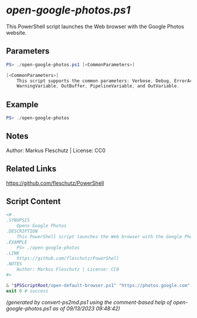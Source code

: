 *open-google-photos.ps1*
================

This PowerShell script launches the Web browser with the Google Photos website.

Parameters
----------
```powershell
PS> ./open-google-photos.ps1 [<CommonParameters>]

[<CommonParameters>]
    This script supports the common parameters: Verbose, Debug, ErrorAction, ErrorVariable, WarningAction, 
    WarningVariable, OutBuffer, PipelineVariable, and OutVariable.
```

Example
-------
```powershell
PS> ./open-google-photos

```

Notes
-----
Author: Markus Fleschutz | License: CC0

Related Links
-------------
https://github.com/fleschutz/PowerShell

Script Content
--------------
```powershell
<#
.SYNOPSIS
	Opens Google Photos
.DESCRIPTION
	This PowerShell script launches the Web browser with the Google Photos website.
.EXAMPLE
	PS> ./open-google-photos
.LINK
	https://github.com/fleschutz/PowerShell
.NOTES
	Author: Markus Fleschutz | License: CC0
#>

& "$PSScriptRoot/open-default-browser.ps1" "https://photos.google.com"
exit 0 # success
```

*(generated by convert-ps2md.ps1 using the comment-based help of open-google-photos.ps1 as of 09/13/2023 09:48:42)*
